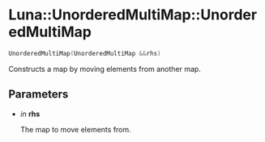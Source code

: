 # Luna::UnorderedMultiMap::UnorderedMultiMap

```c++
UnorderedMultiMap(UnorderedMultiMap &&rhs)
```

Constructs a map by moving elements from another map. 



## Parameters
* *in* **rhs**

    The map to move elements from. 

